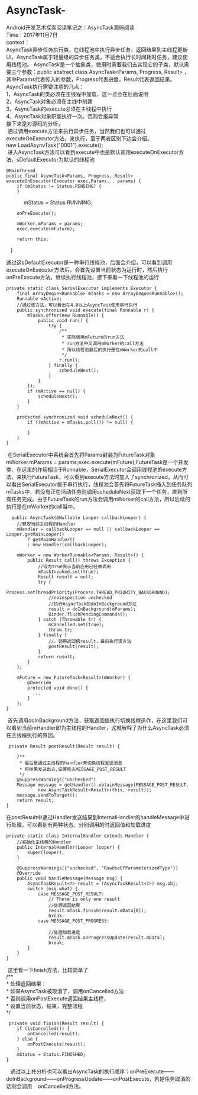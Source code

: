 # AsyncTask-
Android开发艺术探索阅读笔记之：AsyncTask源码阅读  
Time：2017年11月7日  
context：  
AsyncTask异步任务执行类，在线程池中执行异步任务，返回结果到主线程更新UI，AsyncTask属于轻量级的异步任务类，不适合执行长时间耗时任务，建议使用线程池。 
AsyncTask是一个抽象类，使用时需要我们去实现它的子类，默认需要三个参数：public abstract class AsyncTask<Params, Progress, Result> ，其中Params代表传入的参数，Progress代表进度，Result代表返回结果。  
AsyncTask执行需要注意的几点：  
1，AsyncTask的类必须在主线程中加载，这一点会在后面说明  
2，AsyncTask对象必须在主线中创建  
3，AsyncTask的execute必须在主线程中执行  
4，AsyncTask对象职能执行一次。否则会报异常  
接下来是对源码的分析，  
  通过调用execute方法来执行异步任务，当然我们也可以通过executeOnExecutor方法，来执行，至于两者区别下边会介绍。  
  new LoadAsynvTask("0001").execute();  
  进入AsyncTask方法可以看到execute中也是默认调用executeOnExecutor方法，sDefaultExecutor为默认的线程池
    
    @MainThread
    public final AsyncTask<Params, Progress, Result> executeOnExecutor(Executor exec,Params... params) {
        if (mStatus != Status.PENDING) {
        }
      
        mStatus = Status.RUNNING;

        onPreExecute();

        mWorker.mParams = params;
        exec.execute(mFuture);

        return this;
    }
    
通过这sDefaultExecutor是一种串行线程池，后面会介绍，可以看到调用executeOnExecutor方法后，会首先设置当前状态为运行时，然后执行onPreExecute方法，继续执行线程池，接下来看一下线程池的运行
    
    private static class SerialExecutor implements Executor {
        final ArrayDeque<Runnable> mTasks = new ArrayDeque<Runnable>();
        Runnable mActive;
        //通过该方法，可以看出在4.0以上AsyncTask使用串行执行
        public synchronized void execute(final Runnable r) {
            mTasks.offer(new Runnable() {
                public void run() {
                    try {
                        /**
                         * 实际调用mFuture的run方法
                         * run方法中又调用mWorker的call方法
                         * 所以线程池最后的执行是在mWorker的call中
                         */
                        r.run();
                    } finally {
                        scheduleNext();
                    }
                }
            });
            if (mActive == null) {
                scheduleNext();
            }
        }

        protected synchronized void scheduleNext() {
            if ((mActive = mTasks.poll()) != null) {

            }
        }
    }
    
 在SerialExecutor中系统会首先将Params封装为FutureTask对象mWorker.mParams = params;exec.execute(mFuture);FutureTask是一个并发类，在这里的作用相当于Runnable，SerialExecutor会调用线程池的execute方法，来执行FutureTask，可以看到execute方法时加入了synchronized，从而可以看出SerialExecutor属于串行执行，线程池会首先将FutureTask插入到任务队列mTasks中，若没有正在活动任务则调用scheduleNext获取下一个任务，直到所有任务完成。由于FutureTask的run方法会调用mWorker的call方法，所以后续的执行是在mWorker的call当中。
    
      public AsyncTask(@Nullable Looper callbackLooper) {
        //获取当前主线程的Handler
        mHandler = callbackLooper == null || callbackLooper == Looper.getMainLooper()
            ? getMainHandler()
            : new Handler(callbackLooper);

        mWorker = new WorkerRunnable<Params, Result>() {
            public Result call() throws Exception {
                //设为true表示当前应用已经被调用
                mTaskInvoked.set(true);
                Result result = null;
                try {
                    Process.setThreadPriority(Process.THREAD_PRIORITY_BACKGROUND);
                    //noinspection unchecked
                    //执行AsyncTask的doInBackground方法
                    result = doInBackground(mParams);
                    Binder.flushPendingCommands();
                } catch (Throwable tr) {
                    mCancelled.set(true);
                    throw tr;
                } finally {
                    //，调用返回值result，最后执行该方法
                    postResult(result);
                }
                return result;
            }
        };

        mFuture = new FutureTask<Result>(mWorker) {
            @Override
            protected void done() {
              ...
            }
        };
    }
  
 首先调用doInBackground方法，获取返回值执行切换线程造作，在这里我们可以看到当前mHandler即为主线程的Handler，这就解释了为什么AsyncTask必须在主线程执行的原因。
    
     private Result postResult(Result result) {

        /**
         * 最后是通过主线程的handler来切换线程发送消息
         * 将结果发送出去,设置标志MESSAGE_POST_RESULT
         */
        @SuppressWarnings("unchecked")
        Message message = getHandler().obtainMessage(MESSAGE_POST_RESULT,
                new AsyncTaskResult<Result>(this, result));
        message.sendToTarget();
        return result;
    }
   
    
在postResult中通过Handler发送结果到InternalHandler的handleMessage中进行处理，可以看到有两种状态，分别调用的时返回值和加载进度
    
    private static class InternalHandler extends Handler {
        //初始化主线程的Handler
        public InternalHandler(Looper looper) {
            super(looper);
        }

        @SuppressWarnings({"unchecked", "RawUseOfParameterizedType"})
        @Override
        public void handleMessage(Message msg) {
            AsyncTaskResult<?> result = (AsyncTaskResult<?>) msg.obj;
            switch (msg.what) {
                case MESSAGE_POST_RESULT:
                    // There is only one result
                    //处理返回结果
                    result.mTask.finish(result.mData[0]);
                    break;
                case MESSAGE_POST_PROGRESS:

                    //处理加载进度
                    result.mTask.onProgressUpdate(result.mData);
                    break;
            }
        }
    }
    
 这里看一下finish方法，比较简单了  
    /**  
     * 处理返回结果：  
     * 如果AsyncTask被取消了，调用onCancelled方法  
     * 否则调用onPostExecute返回结果主线程，  
     * 设置当前状态，结束，完整流程  
     */  
    
     private void finish(Result result) {
        if (isCancelled()) {
            onCancelled(result);
        } else {
            onPostExecute(result);
        }
        mStatus = Status.FINISHED;
    }
    
    
    通过以上扥分析也可以看出AsyncTask的执行顺序：onPreExecute——doInBackground——onProgressUpdate——onPostExecute，若是任务取消的话则会调用
    onCancelled方法。 
    
